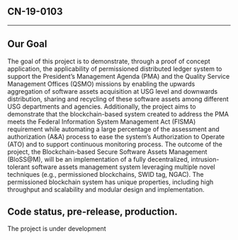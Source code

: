 ## CN-19-0103
---
## Our Goal
The goal of this project is to demonstrate, through a proof of concept application, the applicability of permissioned distributed ledger system to support the President’s Management Agenda (PMA) and the Quality Service Management Offices (QSMO) missions by enabling the upwards aggregation of software assets acquisition at USG level and downwards distribution, sharing and recycling of these software assets among different USG departments and agencies. Additionally, the project aims to demonstrate that the blockchain-based system created to address the PMA meets the Federal Information System Management Act (FISMA) requirement while automating a large percentage of the assessment and authorization (A&A) process to ease the system’s Authorization to Operate  (ATO) and to support continuous monitoring process. The outcome of the project, the Blockchain-based Secure Software Assets Management (BloSS@M), will be an implementation of a fully decentralized, intrusion-tolerant software assets management system leveraging multiple novel techniques (e.g., permissioned blockchains, SWID tag, NGAC). The permissioned blockchain system has unique properties, including high throughput and scalability and modular design and implementation.  

## Code status, pre-release, production.
The project is under development

